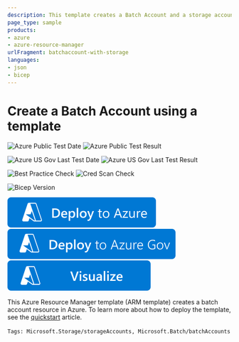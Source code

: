 ```yaml
---
description: This template creates a Batch Account and a storage account.
page_type: sample
products:
- azure
- azure-resource-manager
urlFragment: batchaccount-with-storage
languages:
- json
- bicep
---
```

# Create a Batch Account using a template

![Azure Public Test Date](https://azurequickstartsservice.blob.core.windows.net/badges/quickstarts/microsoft.batch/batchaccount-with-storage/PublicLastTestDate.svg)
![Azure Public Test Result](https://azurequickstartsservice.blob.core.windows.net/badges/quickstarts/microsoft.batch/batchaccount-with-storage/PublicDeployment.svg)

![Azure US Gov Last Test Date](https://azurequickstartsservice.blob.core.windows.net/badges/quickstarts/microsoft.batch/batchaccount-with-storage/FairfaxLastTestDate.svg)
![Azure US Gov Last Test Result](https://azurequickstartsservice.blob.core.windows.net/badges/quickstarts/microsoft.batch/batchaccount-with-storage/FairfaxDeployment.svg)

![Best Practice Check](https://azurequickstartsservice.blob.core.windows.net/badges/quickstarts/microsoft.batch/batchaccount-with-storage/BestPracticeResult.svg)
![Cred Scan Check](https://azurequickstartsservice.blob.core.windows.net/badges/quickstarts/microsoft.batch/batchaccount-with-storage/CredScanResult.svg)

![Bicep Version](https://azurequickstartsservice.blob.core.windows.net/badges/quickstarts/microsoft.batch/batchaccount-with-storage/BicepVersion.svg)

[![Deploy to Azure](https://raw.githubusercontent.com/Azure/azure-quickstart-templates/master/1-CONTRIBUTION-GUIDE/images/deploytoazure.svg?sanitize=true)](https://portal.azure.com/#create/Microsoft.Template/uri/https%3A%2F%2Fraw.githubusercontent.com%2FAzure%2Fazure-quickstart-templates%2Fmaster%2Fquickstarts%2Fmicrosoft.batch%2Fbatchaccount-with-storage%2Fazuredeploy.json)
[![Deploy To Azure US Gov](https://raw.githubusercontent.com/Azure/azure-quickstart-templates/master/1-CONTRIBUTION-GUIDE/images/deploytoazuregov.svg?sanitize=true)](https://portal.azure.us/#create/Microsoft.Template/uri/https%3A%2F%2Fraw.githubusercontent.com%2FAzure%2Fazure-quickstart-templates%2Fmaster%2Fquickstarts%2Fmicrosoft.batch%2Fbatchaccount-with-storage%2Fazuredeploy.json)
[![Visualize](https://raw.githubusercontent.com/Azure/azure-quickstart-templates/master/1-CONTRIBUTION-GUIDE/images/visualizebutton.svg?sanitize=true)](http://armviz.io/#/?load=https%3A%2F%2Fraw.githubusercontent.com%2FAzure%2Fazure-quickstart-templates%2Fmaster%2Fquickstarts%2Fmicrosoft.batch%2Fbatchaccount-with-storage%2Fazuredeploy.json)

This Azure Resource Manager template (ARM template) creates a batch account resource in Azure. To learn more about how to deploy the template, see the [quickstart](https://docs.microsoft.com/azure/batch/quick-create-template) article.

`Tags: Microsoft.Storage/storageAccounts, Microsoft.Batch/batchAccounts`
